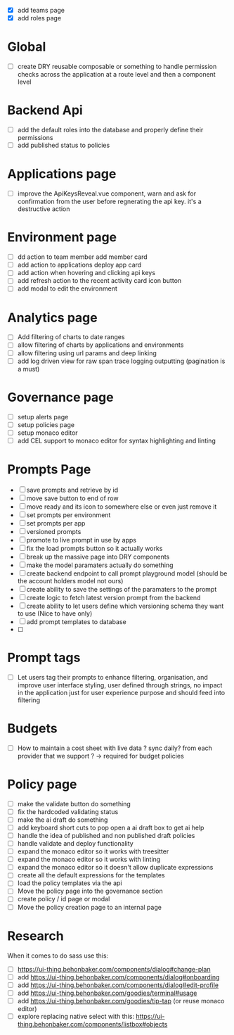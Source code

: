 - [x] add teams page
- [x] add roles page

# Global

- [ ] create DRY reusable composable or something to handle permission checks across the application at a route level and then a component level

# Backend Api

- [ ] add the default roles into the database and properly define their permissions
- [ ] add published status to policies

# Applications page

- [ ] improve the ApiKeysReveal.vue component, warn and ask for confirmation from the user before regnerating the api key. it's a destructive action

# Environment page

- [ ] dd action to team member add member card
- [ ] add action to applications deploy app card
- [ ] add action when hovering and clicking api keys
- [ ] add refresh action to the recent activity card icon button
- [ ] add modal to edit the environment

# Analytics page

- [ ] Add filtering of charts to date ranges
- [ ] allow filtering of charts by applications and environments
- [ ] allow filtering using url params and deep linking
- [ ] add log driven view for raw span trace logging outputting (pagination is a must)

# Governance page

- [ ] setup alerts page
- [ ] setup policies page
- [ ] setup monaco editor
- [ ] add CEL support to monaco editor for syntax highlighting and linting

# Prompts Page

- [ ] save prompts and retrieve by id
- [ ] move save button to end of row
- [ ] move ready and its icon to somewhere else or even just remove it
- [ ] set prompts per environment
- [ ] set prompts per app
- [ ] versioned prompts
- [ ] promote to live prompt in use by apps
- [ ] fix the load prompts button so it actually works
- [ ] break up the massive page into DRY components
- [ ] make the model paramaters actually do something
- [ ] create backend endpoint to call prompt playground model (should be the account holders model not ours)
- [ ] create ability to save the settings of the paramaters to the prompt
- [ ] create logic to fetch latest version prompt from the backend
- [ ] create ability to let users define which versioning schema they want to use (Nice to have only)
- [ ] add prompt templates to database
- [ ]

# Prompt tags

- [ ] Let users tag their prompts to enhance filtering, organisation, and improve user interface styling, user defined through strings, no impact in the application just for user experience purpose and should feed into filtering

# Budgets

- [ ] How to maintain a cost sheet with live data ? sync daily? from each provider that we support ? -> required for budget policies

# Policy page

- [ ] make the validate button do something
- [ ] fix the hardcoded validating status
- [ ] make the ai draft do something
- [ ] add keyboard short cuts to pop open a ai draft box to get ai help
- [ ] handle the idea of published and non published draft policies
- [ ] handle validate and deploy functionality
- [ ] expand the monaco editor so it works with treesitter
- [ ] expand the monaco editor so it works with linting
- [ ] expand the monaco editor so it doesn't allow duplicate expressions
- [ ] create all the default expressions for the templates
- [ ] load the policy templates via the api
- [ ] Move the policy page into the governance section
- [ ] create policy / id page or modal
- [ ] Move the policy creation page to an internal page

# Research

When it comes to do sass use this:

- [ ] <https://ui-thing.behonbaker.com/components/dialog#change-plan>
- [ ] add <https://ui-thing.behonbaker.com/components/dialog#onboarding>
- [ ] add <https://ui-thing.behonbaker.com/components/dialog#edit-profile>
- [ ] add <https://ui-thing.behonbaker.com/goodies/terminal#usage>
- [ ] add <https://ui-thing.behonbaker.com/goodies/tip-tap> (or reuse monaco editor)
- [ ] explore replacing native select with this: <https://ui-thing.behonbaker.com/components/listbox#objects>
